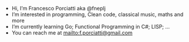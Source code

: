 - Hi, I’m Francesco Porciatti aka @fneplj
- I’m interested in programming, Clean code, classical music, maths and more
- I’m currently learning Go; Functional Programming in C#; LISP; ...
- You can reach me at <mailto:f.porciatti@gmail.com>

